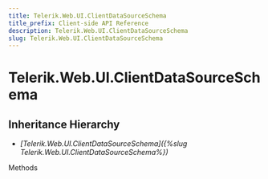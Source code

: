 ```yaml
---
title: Telerik.Web.UI.ClientDataSourceSchema
title_prefix: Client-side API Reference
description: Telerik.Web.UI.ClientDataSourceSchema
slug: Telerik.Web.UI.ClientDataSourceSchema
---
```


# Telerik.Web.UI.ClientDataSourceSchema  

## Inheritance Hierarchy

* *[Telerik.Web.UI.ClientDataSourceSchema]({%slug Telerik.Web.UI.ClientDataSourceSchema%})*


Methods



